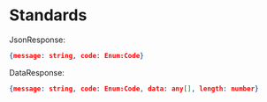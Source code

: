 # Standards

JsonResponse:
```JSON
{message: string, code: Enum:Code}
```

DataResponse:
```JSON
{message: string, code: Enum:Code, data: any[], length: number}
```
